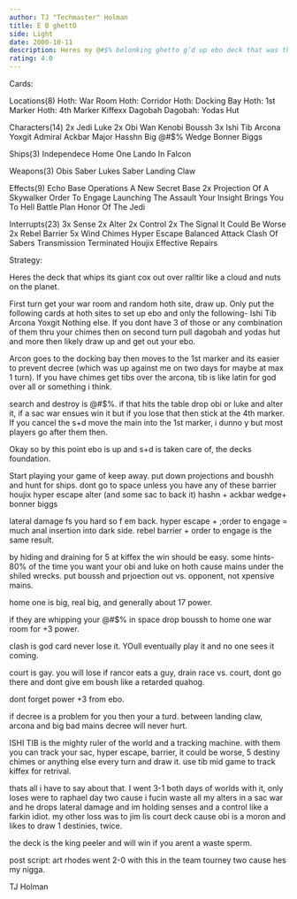 ```yaml
---
author: TJ "Techmaster" Holman
title: E B ghettO
side: Light
date: 2000-10-11
description: Heres my @#$% belonking ghetto g’d up ebo deck that was tha talk of the muthafucin town at dcon.
rating: 4.0
---
```

Cards: 

Locations(8)
Hoth: War Room
Hoth: Corridor
Hoth: Docking Bay
Hoth: 1st Marker
Hoth: 4th Marker
Kiffexx
Dagobah
Dagobah: Yodas Hut

Characters(14)
2x Jedi Luke
2x Obi Wan Kenobi
Boussh
3x Ishi Tib
Arcona
Yoxgit
Admiral Ackbar
Major Hasshn
Big @#$% Wedge
Bonner Biggs

Ships(3)
Independece
Home One
Lando In Falcon

Weapons(3)
Obis Saber
Lukes Saber
Landing Claw

Effects(9)
Echo Base Operations
A New Secret Base
2x Projection Of A Skywalker
Order To Engage
Launching The Assault
Your Insight Brings You To Hell
Battle Plan
Honor Of The Jedi

Interrupts(23)
3x Sense
2x Alter
2x Control
2x The Signal
It Could Be Worse
2x Rebel Barrier
5x Wind Chimes
Hyper Escape
Balanced Attack
Clash Of Sabers
Transmission Terminated
Houjix
Effective Repairs 

Strategy: 

Heres the deck that whips its giant cox out over ralltir like a cloud and nuts on the planet.

First turn get your war room and random hoth site, draw up. Only put the following cards at hoth sites to set up ebo and only the following-
Ishi Tib
Arcona
Yoxgit
Nothing else. If you dont have 3 of those or any combination of them thru your chimes then on second turn pull dagobah and yodas hut and more then likely draw up and get out your ebo.

Arcon goes to the docking bay then moves to the 1st marker and its easier to prevent decree (which was up against me on two days for maybe at max 1 turn). If you have chimes get tibs over the arcona, tib is like latin for god over all or something i think.

search and destroy is @#$%. if that hits the table drop obi or luke and alter it, if a sac war ensues win it but if you lose that then stick at the 4th marker. If you cancel the s+d move the main into the 1st marker, i dunno y but most players go after them then.

Okay so by this point ebo is up and s+d is taken care of, the decks foundation.

Start playing your game of keep away. put down projections and boushh and hunt for ships. dont go to space unless you have any of these
barrier
houjix
hyper escape
alter (and some sac to back it)
hashn + ackbar
wedge+ bonner biggs

lateral damage fs you hard so f em back. hyper escape + ;order to engage = much anal insertion into dark side.	rebel barrier + order to engage is the same result.

by hiding and draining for 5 at kiffex the win should be easy.
some hints-
80% of the time you want your obi and luke on hoth cause mains under the shiled wrecks. put boussh and prjoection out vs. opponent, not xpensive mains.

home one is big, real big, and generally about 17 power.

if they are whipping your @#$% in space drop boussh to home one war room for +3 power.

clash is god card never lose it. YOull eventually play it and no one sees it coming.

court is gay. you will lose if rancor eats a guy, drain race vs. court, dont go there and dont give em boush like a retarded quahog.

dont forget power +3 from ebo.

if decree is a problem for you then your a turd.  between landing claw, arcona and big bad mains decree will never hurt.

ISHI TIB is the mighty ruler of the world and a tracking machine.  with them you can track your sac, hyper escape, barrier, it could be worse, 5 destiny chimes or anything else every turn and draw it.  use tib mid game to track kiffex for retrival.

thats all i have to say about that.
I went 3-1 both days of worlds with it, only loses were to raphael day two cause i fucin waste all my alters in a sac war and he drops lateral damage and im holding senses and a control like a farkin idiot.
my other loss was to jim lis court deck cause obi is a moron and likes to draw 1 destinies, twice.

the deck is the king peeler and will win if you arent a waste sperm.

post script: art rhodes went 2-0 with this in the team tourney two cause hes my nigga.

TJ Holman 